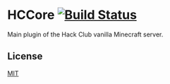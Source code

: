 # HCCore [![Build Status](https://travis-ci.com/ifvictr/HCCore.svg?branch=master)](https://travis-ci.com/ifvictr/HCCore)

Main plugin of the Hack Club vanilla Minecraft server.

## License

[MIT](LICENSE.txt)
